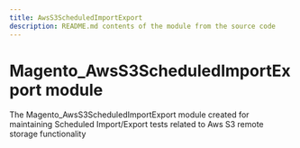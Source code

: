 ```yaml
---
title: AwsS3ScheduledImportExport
description: README.md contents of the module from the source code
---
```


# Magento_AwsS3ScheduledImportExport module

The Magento_AwsS3ScheduledImportExport module created for maintaining Scheduled Import/Export tests related to Aws S3 remote storage functionality

